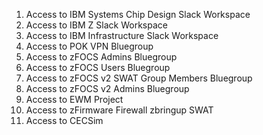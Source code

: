 1. Access to IBM Systems Chip Design Slack Workspace
2. Access to IBM Z Slack Workspace
3. Access to IBM Infrastructure Slack Workspace
4. Access to POK VPN Bluegroup
5. Access to zFOCS Admins Bluegroup
6. Access to zFOCS Users Bluegroup
7. Access to zFOCS v2 SWAT Group Members Bluegroup
8. Access to zFOCS v2 Admins Bluegroup
9. Access to EWM Project
10. Access to zFirmware Firewall zbringup SWAT
11. Access to CECSim
